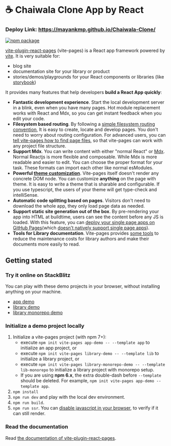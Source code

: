 # ☕ Chaiwala Clone App by React 

### Deploy Link: https://mayankmp.github.io/Chaiwala-Clone/

<p>
  <a href="https://www.npmjs.com/package/vite-plugin-react-pages" target="_blank" rel="noopener"><img src="https://img.shields.io/npm/v/vite-plugin-react-pages.svg" alt="npm package" /></a>
</p>

[vite-plugin-react-pages](https://vitejs.github.io/vite-plugin-react-pages) (vite-pages) is a React app framework powered by [vite](https://github.com/vitejs/vite). It is very suitable for:

- blog site
- documentation site for your library or product
- stories/demos/playgrounds for your React components or libraries (like [storybook](https://storybook.js.org/))

It provides many features that help developers **build a React App quickly**:

- **Fantastic development experience**. Start the local development server in a blink, even when you have many pages. Hot module replacement works with React and Mdx, so you can get instant feedback when you edit your code.
- **Filesystem based routing**. By following a [simple filesystem routing convention](https://vitejs.github.io/vite-plugin-react-pages/fs-routing), It is easy to create, locate and develop pages. You don't need to worry about routing configuration. For advanced users, you can [tell vite-pages how to find page files](https://vitejs.github.io/vite-plugin-react-pages/advanced-fs-routing), so that vite-pages can work with any project file structure.
- **Support Mdx**. You can write content with either "normal React" or [Mdx](https://mdxjs.com/). Normal Reactjs is more flexible and composable. While Mdx is more readable and easier to edit. You can choose the proper format for your task. These formats can import each other like normal esModules.
- **Powerful [theme customization](https://vitejs.github.io/vite-plugin-react-pages/theme-customization)**. Vite-pages itself doesn't render any concrete DOM node. You can customize **anything** on the page with theme. It is easy to write a theme that is sharable and configurable. If you use typescript, the users of your theme will get type-check and intelliSense.
- **Automatic code splitting based on pages**. Visitors don't need to download the whole app, they only load page data as needed.
- **Support static site generation out of the box**. By pre-rendering your app into HTML at buildtime, users can see the content before any JS is loaded. With this feature, you can [deploy your single page apps on GitHub Pages](https://github.com/vitejs/vite-plugin-react-pages/tree/main/doc-site)(which [doesn't natively support single page apps](https://www.google.com/search?q=github+pages+single+page+apps&oq=github+pages+single+page+apps)).
- **Tools for Library documentation**. Vite-pages provides [some tools](https://vitejs.github.io/vite-plugin-react-pages/library-documentation-tools) to reduce the maintenance costs for library authors and make their documents more easily to read.

## Getting stated

### Try it online on StackBlitz

You can play with these demo projects in your browser, without installing anything on your machine.

- [app demo](https://stackblitz.com/fork/github/vitejs/vite-plugin-react-pages/tree/main/packages/create-project/template-app?file=README.md&terminal=dev)
- [library demo](https://stackblitz.com/fork/github/vitejs/vite-plugin-react-pages/tree/main/packages/create-project/template-lib?file=README.md&terminal=dev)
- [library monorepo demo](https://stackblitz.com/fork/github/vitejs/vite-plugin-react-pages/tree/main/packages/create-project/template-lib-monorepo?file=README.md&terminal=dev)

### Initialize a demo project locally

1. Initialize a vite-pages project (with npm 7+):
   - execute `npm init vite-pages app-demo -- --template app` to initialize an app project, or
   - execute `npm init vite-pages library-demo -- --template lib` to initialize a library project, or
   - execute `npm init vite-pages library-monorepo-demo -- --template lib-monorepo` to initialize a library project with monorepo setup.
   - If you are using **npm 6.x**, the extra double-dash before `--template` should be deleted. For example, `npm init vite-pages app-demo --template app`.
2. `npm install`
3. `npm run dev` and play with the local dev environment.
4. `npm run build`.
5. `npm run ssr`. You can [disable javascript in your browser](https://developer.chrome.com/docs/devtools/javascript/disable/), to verify if it can still render.

### Read the documentation

Read [the documentation of vite-plugin-react-pages](https://vitejs.github.io/vite-plugin-react-pages/).
